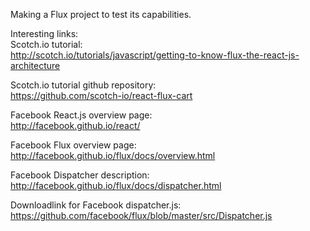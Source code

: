 Making a Flux project to test its capabilities.

Interesting links:  
Scotch.io tutorial:  
http://scotch.io/tutorials/javascript/getting-to-know-flux-the-react-js-architecture  

Scotch.io tutorial github repository:  
https://github.com/scotch-io/react-flux-cart  

Facebook React.js overview page:  
http://facebook.github.io/react/  

Facebook Flux overview page:  
http://facebook.github.io/flux/docs/overview.html  

Facebook Dispatcher description:  
http://facebook.github.io/flux/docs/dispatcher.html  

Downloadlink for Facebook dispatcher.js:  
https://github.com/facebook/flux/blob/master/src/Dispatcher.js  